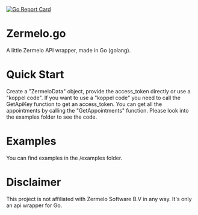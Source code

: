 [![Go Report Card](https://goreportcard.com/badge/github.com/pelleknaap/zermelo.go)](https://goreportcard.com/report/github.com/pelleknaap/zermelo.go)

# Zermelo.go
A little Zermelo API wrapper, made in Go (golang).

# Quick Start
Create a "ZermeloData" object, provide the access_token directly or use a "koppel code".
If you want to use a "koppel code" you need to call the GetApiKey function to get an access_token.
You can get all the appointments by calling the "GetAppointments" function.
Please look into the examples folder to see the code.

# Examples
You can find examples in the /examples folder. 

# Disclaimer
This project is not affiliated with Zermelo Software B.V in any way. It's only an api wrapper for Go.
